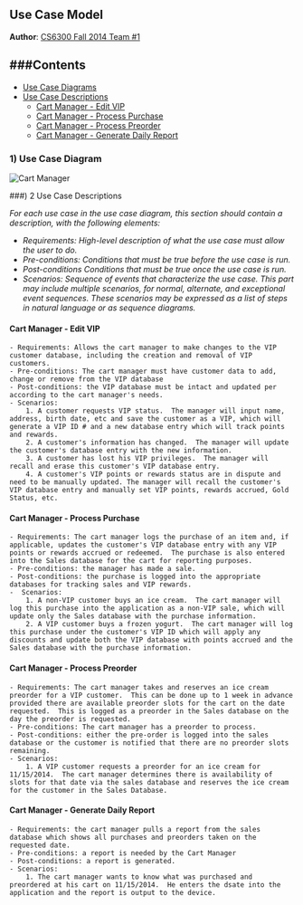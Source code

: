## Use Case Model

**Author**: [CS6300 Fall 2014 Team #1](https://github.com/gt-ud-softeng/6300Fall14Team01)

###Contents
-----------------
- [Use Case Diagrams](#use-case-diagrams)
- [Use Case Descriptions](#use-case-descriptions)
  - [Cart Manager - Edit VIP](#cart-manager-edit-vip)
  - [Cart Manager - Process Purchase](#cart-manager-process-purchase)
  - [Cart Manager - Process Preorder](#cart-manager-process-preorder)
  - [Cart Manager - Generate Daily Report](#cart-manager-generate-daily-report)
 
### 1) Use Case Diagram

![Cart Manager](http://yuml.me/26df9b41)

###) 2 Use Case Descriptions

*For each use case in the use case diagram, this section should contain a description, with the following elements:*

- *Requirements: High-level description of what the use case must allow the user to do.*
- *Pre-conditions: Conditions that must be true before the use case is run.*
- *Post-conditions Conditions that must be true once the use case is run.*
- *Scenarios: Sequence of events that characterize the use case. This part may include multiple scenarios, for normal, alternate, and exceptional event sequences. These scenarios may be expressed as a list of steps in natural language or as sequence diagrams.*




#### **Cart Manager - Edit VIP** 
	- Requirements: Allows the cart manager to make changes to the VIP customer database, including the creation and removal of VIP customers.
	- Pre-conditions: The cart manager must have customer data to add, change or remove from the VIP database
	- Post-conditions: the VIP database must be intact and updated per according to the cart manager's needs. 
	- Scenarios:
		1. A customer requests VIP status.  The manager will input name, address, birth date, etc and save the customer as a VIP, which will generate a VIP ID # and a new database entry which will track points and rewards.
		2. A customer's information has changed.  The manager will update the customer's database entry with the new information.
		3. A customer has lost his VIP privileges.  The manager will recall and erase this customer's VIP database entry.
		4. A customer's VIP points or rewards status are in dispute and need to be manually updated. The manager will recall the customer's VIP database entry and manually set VIP points, rewards accrued, Gold Status, etc.   
   
	
#### **Cart Manager - Process Purchase**
	- Requirements: The cart manager logs the purchase of an item and, if applicable, updates the customer's VIP database entry with any VIP points or rewards accrued or redeemed.  The purchase is also entered into the Sales database for the cart for reporting purposes.
	- Pre-conditions: the manager has made a sale.
	- Post-conditions: the purchase is logged into the appropriate databases for tracking sales and VIP rewards.
	-  Scenarios:
		1. A non-VIP customer buys an ice cream.  The cart manager will log this purchase into the application as a non-VIP sale, which will update only the Sales database with the purchase information.
		2. A VIP customer buys a frozen yogurt.  The cart manager will log this purchase under the customer's VIP ID which will apply any discounts and update both the VIP database with points accrued and the Sales database with the purchase information.  
		    		
#### **Cart Manager - Process Preorder**  
	- Requirements: The cart manager takes and reserves an ice cream preorder for a VIP customer.  This can be done up to 1 week in advance provided there are available preorder slots for the cart on the date requested.  This is logged as a preorder in the Sales database on the day the preorder is requested.
	- Pre-conditions: The cart manager has a preorder to process.
	- Post-conditions: either the pre-order is logged into the sales database or the customer is notified that there are no preorder slots remaining.
	- Scenarios:
		1. A VIP customer requests a preorder for an ice cream for 11/15/2014.  The cart manager determines there is availability of slots for that date via the sales database and reserves the ice cream for the customer in the Sales Database.


#### **Cart Manager - Generate Daily Report**
	- Requirements: the cart manager pulls a report from the sales database which shows all purchases and preorders taken on the requested date.  
	- Pre-conditions: a report is needed by the Cart Manager
	- Post-conditions: a report is generated.
	- Scenarios: 
		1. The cart manager wants to know what was purchased and preordered at his cart on 11/15/2014.  He enters the dsate into the application and the report is output to the device.
